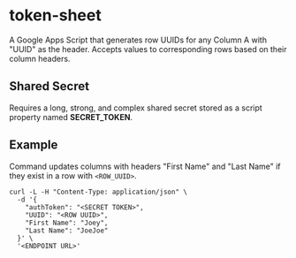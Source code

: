 # token-sheet
A Google Apps Script that generates row UUIDs for any Column A with "UUID" as the header.  Accepts values to corresponding rows based on their column headers.

## Shared Secret

Requires a long, strong, and complex shared secret stored as a script property named **SECRET_TOKEN**.

## Example

Command updates columns with headers "First Name" and "Last Name" if they exist in a row with `<ROW_UUID>`.

```
curl -L -H "Content-Type: application/json" \
  -d '{
    "authToken": "<SECRET TOKEN>",
    "UUID": "<ROW UUID>",
    "First Name": "Joey",
    "Last Name": "JoeJoe"
  }' \
  '<ENDPOINT URL>'
```
